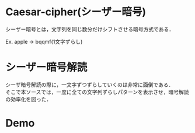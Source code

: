 # Caesar-cipher(シーザー暗号)
シーザー暗号とは，文字列を同じ数分だけシフトさせる暗号方式である．  
  
Ex. apple -> bqqmf(1文字ずらし)  

# シーザー暗号解読
シーザ暗号解読の際に，一文字ずつずらしていくのは非常に面倒である．  
そこで本ソースでは，一度に全ての文字列ずらしパターンを表示させ，暗号解読の効率化を図った．

# Demo  
